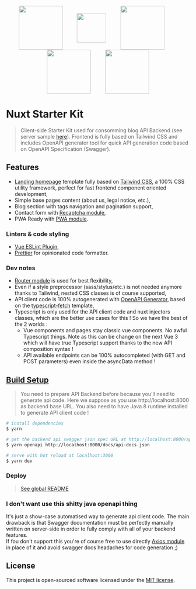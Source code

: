 <p align="center">
<a href="https://nuxtjs.org/" target="_blank">
<img align="center" height="120" src="https://fr.nuxtjs.org/logos/nuxt.svg"/></a>
&nbsp;&nbsp;&nbsp;&nbsp;&nbsp;&nbsp;&nbsp;&nbsp;
<a href="https://tailwindcss.com/" target="_blank">
<img align="center" height="80" src="https://seeklogo.com/images/T/tailwind-css-logo-5AD4175897-seeklogo.com.png"/></a>
&nbsp;&nbsp;&nbsp;&nbsp;&nbsp;&nbsp;&nbsp;&nbsp;
<a href="https://openapi-generator.tech/" target="_blank">
<img align="center" height="120" src="https://openapi-generator.tech/img/color-logo.svg"/></a>
&nbsp;&nbsp;&nbsp;&nbsp;&nbsp;&nbsp;&nbsp;&nbsp;
<a href="https://www.typescriptlang.org/" target="_blank">
<img align="center" height="120" src="https://raw.githubusercontent.com/remojansen/logo.ts/master/ts.png"/></a>
&nbsp;&nbsp;&nbsp;&nbsp;&nbsp;&nbsp;&nbsp;&nbsp;
<a href="https://prettier.io/" target="_blank">
<img align="center" height="120" src="https://cdn.freebiesupply.com/logos/large/2x/prettier-2-logo-png-transparent.png"/></a>
</p>

# Nuxt Starter Kit

> Client-side Starter Kit used for consomming blog API Backend (see server sample [here](../server)). Frontend is fully based on Tailwind CSS and includes OpenAPI generator tool for quick API generation code based on OpenAPI Specification (Swagger).

## Features

* [Landing homepage](https://www.tailwindtoolbox.com/templates/landing-page) template fully based on [Tailwind CSS](https://tailwindcss.com/), a 100% CSS utility framework, perfect for fast frontend component oriented development,
* Simple base pages content (about us, legal notice, etc.),
* Blog section with tags navigation and pagination support,
* Contact form with [Recaptcha module](https://github.com/nuxt-community/recaptcha-module),
* PWA Ready with [PWA module](https://github.com/nuxt-community/pwa-module).

### Linters & code styling

* [Vue ESLint Plugin](https://github.com/vuejs/eslint-plugin-vue),
* [Prettier](https://github.com/prettier/prettier) for opinionated code formatter.

### Dev notes

* [Router module](https://github.com/nuxt-community/router-module) is used for best flexibility,
* Even if a style preprocessor (sass/stylus/etc.) is not needed anymore thanks to Tailwind, nested CSS classes is of course supported,
* API client code is 100% autogenerated with [OpenAPI Generator](https://github.com/OpenAPITools/openapi-generator), based on the [typescript-fetch](https://github.com/OpenAPITools/openapi-generator/blob/master/docs/generators/typescript-fetch.md) template,
* Typescript is only used for the API client code and nuxt injectors classes, which are the better use cases for this ! So we have the best of the 2 worlds :
  * Vue components and pages stay classic vue components. No awful Typescript things. Note as this can be change on the next Vue 3 which will have true Typescript support thanks to the new API composition syntax !
  * API available endpoints can be 100% autocompleted (with GET and POST parameters) even inside the asyncData method !

## [Build Setup](#build-setup)

> You need to prepare API Backend before because you'll need to generate api code. Here we suppose as you use http://localhost:8000 as backend base URL.
> You also need to have Java 8 runtime installed to generate API client code !

``` bash
# install dependencies
$ yarn

# get the backend api swagger json spec URL at http://localhost:8000/api/documentation and launch openapi tool generator
$ yarn openapi http://localhost:8000/docs/api-docs.json

# serve with hot reload at localhost:3000
$ yarn dev
```

### Deploy

> [See global README](../../../#deploy)

### I don't want use this shitty java openapi thing

It's just a show-case automatised way to generate api client code. The main drawback is that Swagger documentation must be perfectly manually written on server-side in order to fully comply with all of your backend features.  
If fou don't support this you're of course free to use directly [Axios module](https://github.com/nuxt-community/axios-module) in place of it and avoid swagger docs headaches for code generation ;)

## License

This project is open-sourced software licensed under the [MIT license](https://adr1enbe4udou1n.mit-license.org).
